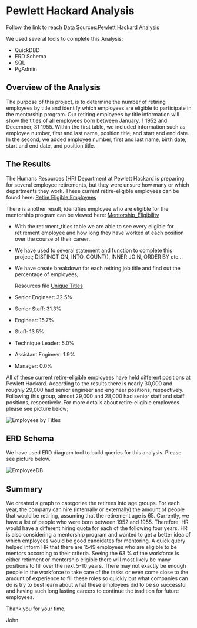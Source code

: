 # Pewlett Hackard Analysis
Follow the link to reach Data Sources:[Pewlett Hackard Analysis](https://github.com/JohnCselcuk/Pewlett-Hackard-Analysis)  

We used several tools to complete this Analysis:
- QuickDBD
- ERD Schema
- SQL
- PgAdmin

## Overview of the Analysis


The purpose of this project, is to determine the number of retiring employees by title and identify which employees are eligible to participate in the mentorship program. Our retiring employees by title information will show the titles of all employees born between January, 1 1952 and December, 31 1955. Within the first table, we included information such as employee number, first and last name, position title, and start and end date. In the second, we added employee number, first and last name, birth date, start and end date, and position title.

## The Results
The Humans Resources (HR) Department at Pewlett Hackard is preparing for several employee retirements, but they were unsure how many or which departments they work. These current retire-eligible employees can be found here:
[Retire Eligible Employees](https://github.com/JohnCselcuk/Pewlett-Hackard-Analysis/blob/main/Analysis%20Projects%20Folder/Pewlett-Hackard-Analysis%20Folder/Data/retirement_titles.csv)

There is another result, identifies employee who are eligible for the mentorship program can be viewed here: [Mentorship_Eligibility](https://github.com/JohnCselcuk/Pewlett-Hackard-Analysis/blob/main/Analysis%20Projects%20Folder/Pewlett-Hackard-Analysis%20Folder/Data/mentorship_eligibilty.csv)

- With the retirment_titles table we are able to see every eligible for retirement employee and how long they have worked at each position over the course of their career.
- We have used to several statement and function to complete this project; DISTINCT ON, INTO, COUNT(), INNER JOIN, ORDER BY etc...
- We have create breakdown for each retiring job title and find out the percentage of employees;
 
  Resources file [Unique Titles](https://github.com/JohnCselcuk/Pewlett-Hackard-Analysis/blob/main/Analysis%20Projects%20Folder/Pewlett-Hackard-Analysis%20Folder/Data/unique_titles.csv)
 
 - Senior Engineer: 32.5%
    
 - Senior Staff: 31.3%
    
 - Engineer: 15.7%
    
 - Staff: 13.5%
    
 - Technique Leader: 5.0%
    
 - Assistant Engineer: 1.9%
    
 - Manager: 0.0%


All of these current retire-eligible employees have held different positions at Pewlett Hackard. According to the results there is nearly 30,000 and roughly 29,000 had senior engineer and engineer positions, respectively. Following this group, almost 29,000 and 28,000 had senior staff and staff positions, respectively. For more details about retire-eligible employees please see picture below;

![Employees by Titles](https://user-images.githubusercontent.com/85411967/137603448-ff6ffbd5-b9f5-4080-8ced-45f2c5d5d707.png)

## ERD Schema
We have used ERD diagram tool to build queries for this analysis. Please see picture below.

![EmployeeDB](https://user-images.githubusercontent.com/85411967/137627486-f2c1afe3-3380-414c-9067-752a82575a38.png)

## Summary
We created  a graph to categorize the retirees into age groups. For each year, the company can hire (internally or externally) the amount of people that would be retiring, assuming that the retirement age is 65. Currently, we have a list of people who were born between 1952 and 1955. Therefore, HR would have a different hiring quota for each of the following four years. HR is also considering a mentorship program and wanted to get a better idea of which employees would be good candidates for mentoring. A quick query helped inform HR that there are 1549 employees who are eligible to be mentors according to their criteria. Seeing the 63 % of the workforce is either retirment or mentorship eligible there will most likely be many positions to fill over the next 5-10 years. There may not exactly be enough people in the workforce to take care of the tasks or even come close to the amount of experience to fill these roles so quickly but what companies can do is try to best learn about what these employees did to be so successful and having such long lasting careers to continue the tradition for future employees.

Thank you for your time,

John
